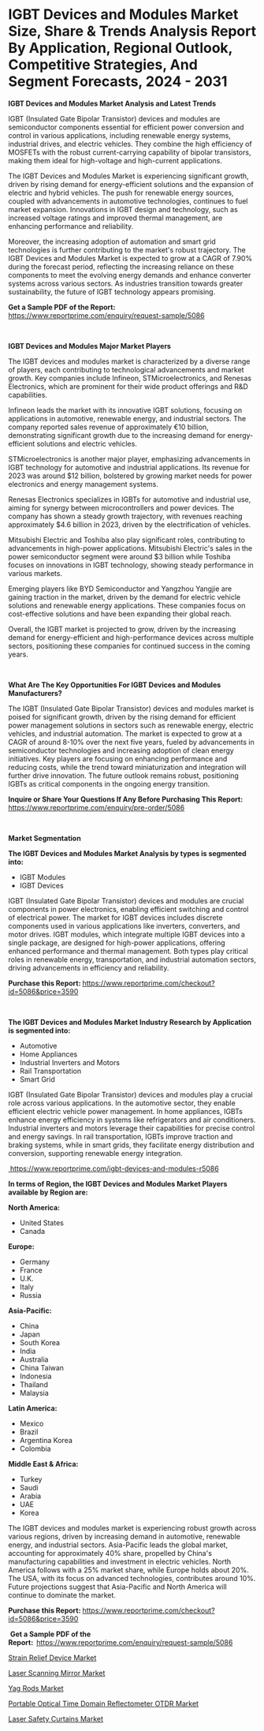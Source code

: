 <p><h1>IGBT Devices and Modules Market Size, Share & Trends Analysis Report By Application, Regional Outlook, Competitive Strategies, And Segment Forecasts, 2024 - 2031</h1></p><p><strong>IGBT Devices and Modules Market Analysis and Latest Trends</strong></p>
<p><p>IGBT (Insulated Gate Bipolar Transistor) devices and modules are semiconductor components essential for efficient power conversion and control in various applications, including renewable energy systems, industrial drives, and electric vehicles. They combine the high efficiency of MOSFETs with the robust current-carrying capability of bipolar transistors, making them ideal for high-voltage and high-current applications.</p><p>The IGBT Devices and Modules Market is experiencing significant growth, driven by rising demand for energy-efficient solutions and the expansion of electric and hybrid vehicles. The push for renewable energy sources, coupled with advancements in automotive technologies, continues to fuel market expansion. Innovations in IGBT design and technology, such as increased voltage ratings and improved thermal management, are enhancing performance and reliability. </p><p>Moreover, the increasing adoption of automation and smart grid technologies is further contributing to the market's robust trajectory. The IGBT Devices and Modules Market is expected to grow at a CAGR of 7.90% during the forecast period, reflecting the increasing reliance on these components to meet the evolving energy demands and enhance converter systems across various sectors. As industries transition towards greater sustainability, the future of IGBT technology appears promising.</p></p>
<p><strong>Get a Sample PDF of the Report:&nbsp;</strong> <a href="https://www.reportprime.com/enquiry/request-sample/5086?utm_campaign=1879&utm_medium=2&utm_source=Github&utm_content=ia&utm_term=24122024&utm_id=igbt-devices-and-modules">https://www.reportprime.com/enquiry/request-sample/5086</a></p>
<p>&nbsp;</p>
<p><strong>IGBT Devices and Modules Major Market Players</strong></p>
<p><p>The IGBT devices and modules market is characterized by a diverse range of players, each contributing to technological advancements and market growth. Key companies include Infineon, STMicroelectronics, and Renesas Electronics, which are prominent for their wide product offerings and R&D capabilities.</p><p>Infineon leads the market with its innovative IGBT solutions, focusing on applications in automotive, renewable energy, and industrial sectors. The company reported sales revenue of approximately €10 billion, demonstrating significant growth due to the increasing demand for energy-efficient solutions and electric vehicles.</p><p>STMicroelectronics is another major player, emphasizing advancements in IGBT technology for automotive and industrial applications. Its revenue for 2023 was around $12 billion, bolstered by growing market needs for power electronics and energy management systems.</p><p>Renesas Electronics specializes in IGBTs for automotive and industrial use, aiming for synergy between microcontrollers and power devices. The company has shown a steady growth trajectory, with revenues reaching approximately $4.6 billion in 2023, driven by the electrification of vehicles.</p><p>Mitsubishi Electric and Toshiba also play significant roles, contributing to advancements in high-power applications. Mitsubishi Electric's sales in the power semiconductor segment were around $3 billion while Toshiba focuses on innovations in IGBT technology, showing steady performance in various markets.</p><p>Emerging players like BYD Semiconductor and Yangzhou Yangjie are gaining traction in the market, driven by the demand for electric vehicle solutions and renewable energy applications. These companies focus on cost-effective solutions and have been expanding their global reach.</p><p>Overall, the IGBT market is projected to grow, driven by the increasing demand for energy-efficient and high-performance devices across multiple sectors, positioning these companies for continued success in the coming years.</p></p>
<p>&nbsp;</p>
<p><strong>What Are The Key Opportunities For IGBT Devices and Modules Manufacturers?</strong></p>
<p><p>The IGBT (Insulated Gate Bipolar Transistor) devices and modules market is poised for significant growth, driven by the rising demand for efficient power management solutions in sectors such as renewable energy, electric vehicles, and industrial automation. The market is expected to grow at a CAGR of around 8-10% over the next five years, fueled by advancements in semiconductor technologies and increasing adoption of clean energy initiatives. Key players are focusing on enhancing performance and reducing costs, while the trend toward miniaturization and integration will further drive innovation. The future outlook remains robust, positioning IGBTs as critical components in the ongoing energy transition.</p></p>
<p><strong>Inquire or Share Your Questions If Any Before Purchasing This Report:</strong> <a href="https://www.reportprime.com/enquiry/pre-order/5086?utm_campaign=1879&utm_medium=2&utm_source=Github&utm_content=ia&utm_term=24122024&utm_id=igbt-devices-and-modules">https://www.reportprime.com/enquiry/pre-order/5086</a></p>
<p>&nbsp;</p>
<p><strong>Market Segmentation</strong></p>
<p><strong>The IGBT Devices and Modules Market Analysis by types is segmented into:</strong></p>
<p><ul><li>IGBT Modules</li><li>IGBT Devices</li></ul></p>
<p><p>IGBT (Insulated Gate Bipolar Transistor) devices and modules are crucial components in power electronics, enabling efficient switching and control of electrical power. The market for IGBT devices includes discrete components used in various applications like inverters, converters, and motor drives. IGBT modules, which integrate multiple IGBT devices into a single package, are designed for high-power applications, offering enhanced performance and thermal management. Both types play critical roles in renewable energy, transportation, and industrial automation sectors, driving advancements in efficiency and reliability.</p></p>
<p><strong>Purchase this Report:&nbsp;</strong><a href="https://www.reportprime.com/checkout?id=5086&price=3590&utm_campaign=1879&utm_medium=2&utm_source=Github&utm_content=ia&utm_term=24122024&utm_id=igbt-devices-and-modules">https://www.reportprime.com/checkout?id=5086&price=3590</a></p>
<p>&nbsp;</p>
<p><strong>The IGBT Devices and Modules Market Industry Research by Application is segmented into:</strong></p>
<p><ul><li>Automotive</li><li>Home Appliances</li><li>Industrial Inverters and Motors</li><li>Rail Transportation</li><li>Smart Grid</li></ul></p>
<p><p>IGBT (Insulated Gate Bipolar Transistor) devices and modules play a crucial role across various applications. In the automotive sector, they enable efficient electric vehicle power management. In home appliances, IGBTs enhance energy efficiency in systems like refrigerators and air conditioners. Industrial inverters and motors leverage their capabilities for precise control and energy savings. In rail transportation, IGBTs improve traction and braking systems, while in smart grids, they facilitate energy distribution and conversion, supporting renewable energy integration.</p></p>
<p><a href="https://www.reportprime.com/igbt-devices-and-modules-r5086?utm_campaign=1879&utm_medium=2&utm_source=Github&utm_content=ia&utm_term=24122024&utm_id=igbt-devices-and-modules">&nbsp;https://www.reportprime.com/igbt-devices-and-modules-r5086</a></p>
<p><strong>In terms of Region, the IGBT Devices and Modules Market Players available by Region are:</strong></p>
<p>
    <p> <strong> North America: </strong>
        <ul>
            <li>United States</li>
            <li>Canada</li>
        </ul>
        </p> 
    <p> <strong> Europe: </strong>
        <ul>
            <li>Germany</li>
            <li>France</li>
            <li>U.K.</li>
            <li>Italy</li>
            <li>Russia</li>
        </ul>
        </p> 
    <p> <strong> Asia-Pacific: </strong>
        <ul>
            <li>China</li>
            <li>Japan</li>
            <li>South Korea</li>
            <li>India</li>
            <li>Australia</li>
            <li>China Taiwan</li>
            <li>Indonesia</li>
            <li>Thailand</li>
            <li>Malaysia</li>
        </ul>
        </p> 
    <p> <strong> Latin America: </strong>
        <ul>
            <li>Mexico</li>
            <li>Brazil</li>
            <li>Argentina Korea</li>
            <li>Colombia</li>
        </ul>
        </p> 
    <p> <strong> Middle East & Africa: </strong>
        <ul>
            <li>Turkey</li>
            <li>Saudi</li>
            <li>Arabia</li>
            <li>UAE</li>
            <li>Korea</li>
        </ul>
    </p>
    </p>
<p><p>The IGBT devices and modules market is experiencing robust growth across various regions, driven by increasing demand in automotive, renewable energy, and industrial sectors. Asia-Pacific leads the global market, accounting for approximately 40% share, propelled by China's manufacturing capabilities and investment in electric vehicles. North America follows with a 25% market share, while Europe holds about 20%. The USA, with its focus on advanced technologies, contributes around 10%. Future projections suggest that Asia-Pacific and North America will continue to dominate the market.</p></p>
<p><strong>Purchase this Report: </strong><a href="https://www.reportprime.com/checkout?id=5086&price=3590&utm_campaign=1879&utm_medium=2&utm_source=Github&utm_content=ia&utm_term=24122024&utm_id=igbt-devices-and-modules">https://www.reportprime.com/checkout?id=5086&price=3590</a></p>
<p>&nbsp;<strong>Get a Sample PDF of the Report:&nbsp;&nbsp;</strong><a href="https://www.reportprime.com/enquiry/request-sample/5086?utm_campaign=1879&utm_medium=2&utm_source=Github&utm_content=ia&utm_term=24122024&utm_id=igbt-devices-and-modules">https://www.reportprime.com/enquiry/request-sample/5086</a></p>
<p><strong></strong></p>
<p><p><a href="https://www.linkedin.com/pulse/strain-relief-device-market-consolidation-impact-structure-1bu4e?utm_campaign=1879&utm_medium=2&utm_source=Github&utm_content=ia&utm_term=24122024&utm_id=igbt-devices-and-modules">Strain Relief Device Market</a></p><p><a href="https://www.linkedin.com/pulse/laser-scanning-mirror-market-global-analysis-size-growth-atrje?utm_campaign=1879&utm_medium=2&utm_source=Github&utm_content=ia&utm_term=24122024&utm_id=igbt-devices-and-modules">Laser Scanning Mirror Market</a></p><p><a href="https://www.linkedin.com/pulse/a-mkt-nova-vc8zf?utm_campaign=1879&utm_medium=2&utm_source=Github&utm_content=ia&utm_term=24122024&utm_id=igbt-devices-and-modules">Yag Rods Market</a></p><p><a href="https://github.com/FassouRP/Market-Research-Report-List-6/blob/main/portable-optical-time-domain-reflectometer-otdr-market.md?utm_campaign=1879&utm_medium=2&utm_source=Github&utm_content=ia&utm_term=24122024&utm_id=igbt-devices-and-modules">Portable Optical Time Domain Reflectometer OTDR Market</a></p><p><a href="https://www.linkedin.com/pulse/laser-safety-curtains-market-opportunities-emerging-global-trends-t1mmf?utm_campaign=1879&utm_medium=2&utm_source=Github&utm_content=ia&utm_term=24122024&utm_id=igbt-devices-and-modules">Laser Safety Curtains Market</a></p></p>